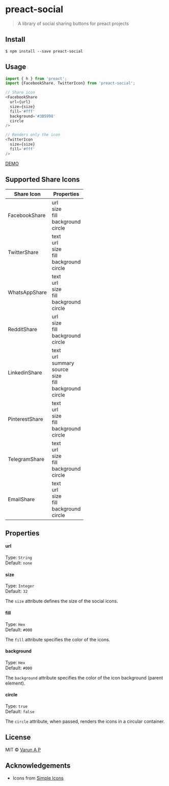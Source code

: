 # preact-social

> A library of social sharing buttons for preact projects

## Install

```
$ npm install --save preact-social
```

## Usage

```js
import { h } from 'preact';
import {FacebookShare, TwitterIcon} from 'preact-social';

// Share icon
<FacebookShare
  url={url}
  size={size}
  fill='#fff'
  background='#3B5998'
  circle
/>

// Renders only the icon
<TwitterIcon
  size={size}
  fill='#fff'
/>
```

[DEMO](https://codesandbox.io/s/rjrw6p2knp)

## Supported Share Icons

| Share Icon   |      Properties      |
|----------|-------------|
| FacebookShare | url<br>size<br>fill<br>background<br>circle |
| TwitterShare | text<br>url<br>size<br>fill<br>background<br>circle |
| WhatsAppShare | text<br>url<br>size<br>fill<br>background<br>circle |
| RedditShare | url<br>size<br>fill<br>background<br>circle |
| LinkedinShare | text<br>url<br>summary<br>source<br>size<br>fill<br>background<br>circle |
| PinterestShare | text<br>url<br>size<br>fill<br>background<br>circle |
| TelegramShare | text<br>url<br>size<br>fill<br>background<br>circle |
| EmailShare | text<br>url<br>size<br>fill<br>background<br>circle |


## Properties

#### url
Type: `String`<br>
Default: `none`

#### size
Type: `Integer`<br>
Default: `32`

The `size` attribute defines the size of the social icons.

#### fill
Type: `Hex`<br>
Default: `#000`

The `fill` attribute specifies the color of the icons.

#### background
Type: `Hex`<br>
Default: `#000`

The `background` attribute specifies the color of the icon background (parent element).

#### circle
Type: `true`<br>
Default: `false`

The `circle` attribute, when passed, renders the icons in a circular container.

## License

MIT © [Varun A P](https://apvarun.com)

## Acknowledgements

- Icons from [Simple Icons](https://simpleicons.org)